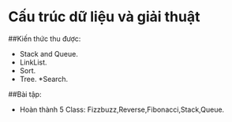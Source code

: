 # Cấu trúc dữ liệu và giải thuật
##Kiến thức thu được:
* Stack and Queue.
* LinkList.
* Sort.
* Tree.
*Search.

##Bài tập:
* Hoàn thành 5 Class: Fizzbuzz,Reverse,Fibonacci,Stack,Queue.



